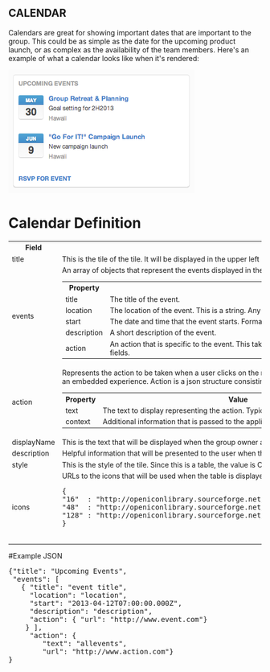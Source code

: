## CALENDAR
Calendars are great for showing important dates that are important to the group. This could be as simple as the date for the upcoming product launch, or as complex as the availability of the team members. Here's an example of what a calendar looks like when it's rendered:

![Example Table](./images/calendar-example.png)

# Calendar Definition
<table border="0" width="70%">
  <tr>
    <th width="25%">Field</th>
    <th width="65%">Tile Property</th>
	<th width="10%">Required</th>
  </tr>
  <tr>
    <td>title</td>
    <td>This is the tile of the tile. It will be displayed in the upper left hand corner of the tile's frame.</td>
	<td>Yes</td>
  </tr>
  <tr>
    <td>events</td>
    <td>An array of objects that represent the events displayed in the tile. 
	<table>
	  <th>Property</th>
	  <th>Value</th>
	  <th>required</th>
	  <tr>
	    <td>title</td>
	    <td>The title of the event.</td>
		<td>Yes</td>
	  </tr>
	  <tr>
	    <td>location</td>
	    <td>The location of the event. This is a string. Any conversion of this information is the responsibility of the back end integration server.</td>
		<td>No</td>
	  </tr>
	  <tr>
	    <td>start</td>
	    <td>The date and time that the event starts. Format is 'YYYY-MM-DDHH:00:00:000Z</td>
		<td>Yes</td>
	  </tr>
	  <tr>
	    <td>description</td>
	    <td>A short description of the event.</td>
		<td>No</td>
	  </tr>
	  <tr>
	    <td>action</td>
	    <td>An action that is specific to the event. This takes the same parameter structure as an action on the event itself, i.e. "text" and "url" fields.</td>
		<td>No</td>
	  </tr>
	</table>
   </td>
	<td>Yes</td>
  </tr>
  <tr>
    <td>action</td>
    <td>Represents the action to be taken when a user clicks on the represented link. This can be simply a URL that navigates the user to another browser window or an embedded experience. Action is a json structure consisting of two elements, text and context. 
	<table>
	  <th>Property</th>
	  <th>Value</th>
	  <th>required</th>
	  <tr>
	    <td>text</td>
	    <td>The text to display representing the action. Typically, this is shown as a link.</td>
		<td>Yes. Required within the scope of action.</td>
	  </tr>
	  <tr>
	    <td>context</td>
	    <td>Additional information that is passed to the application when the view is rendered.</td>
		<td>No</td>
	  </tr>
	</table>
   </td>
	<td>No</td>
  </tr>
  <tr>
    <td>displayName</td>
    <td>This is the text that will be displayed when the group owner adds the tile to the purposeful place.</td>
	<td>Yes</td>
  </tr>
  <tr>
    <td>description</td>
    <td>Helpful information that will be presented to the user when they are selecting the tile to be included in a template.</td>
	<td>No</td>
  </tr>
  <tr>
    <td>style</td>
    <td>This is the style of the tile. Since this is a table, the value is CALENDAR</td>
	<td>Yes</td>
  </tr>
 <tr>
    <td>icons</td>
    <td>URLs to the icons that will be used when the table is displayed. This is a json structure of three values, 16, 48, & 128. For example:
	<pre>{
"16"  : "http://openiconlibrary.sourceforge.net/gallery2/open_icon_library-full/icons/png/16x16/emblems/emblem-money.png",
"48"  : "http://openiconlibrary.sourceforge.net/gallery2/open_icon_library-full/icons/png/48x48/emblems/emblem-money.png",
"128" : "http://openiconlibrary.sourceforge.net/gallery2/open_icon_library-full/icons/png/128x128/emblems/emblem-money.png"
}
    </pre>
   </td>
	<td>No</td>
  </tr>
</table>

#Example JSON
<pre>
{"title": "Upcoming Events",  
 "events": [  
   { "title": "event title",  
     "location": "location",  
     "start": "2013-04-12T07:00:00.000Z",  
     "description": "description",  
     "action": { "url": "http://www.event.com"}  
    } ],  
     "action": {  
        "text": "allevents",  
        "url": "http://www.action.com"}  
}
</pre>


